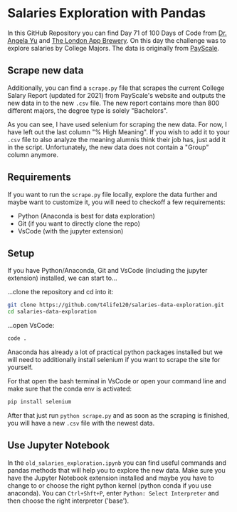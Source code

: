# Salaries Exploration with Pandas
In this GitHub Repository you can find Day 71 of 100 Days of Code from [Dr. Angela Yu](https://github.com/angelabauer) and [The London App Brewery](https://github.com/londonappbrewery). On this day the challenge was to explore salaries by College Majors. The data is originally from [PayScale](https://www.payscale.com/college-salary-report/majors-that-pay-you-back/bachelors).


## Scrape new data
Additionally, you can find a `scrape.py` file that scrapes the current College Salary Report (updated for 2021) from PayScale's website and outputs the new data in to the new `.csv` file. The new report contains more than 800 different majors, the degree type is solely "Bachelors".

As you can see, I have used selenium for scraping the new data. For now, I have left out the last column "% High Meaning". If you wish to add it to your `.csv` file to also analyze the meaning alumnis think their job has, just add it in the script.
Unfortunately, the new data does not contain a "Group" column anymore.


## Requirements
If you want to run the `scrape.py` file locally, explore the data further and maybe want to customize it, you will need to checkoff a few requirements:

* Python (Anaconda is best for data exploration)
* Git (if you want to directly clone the repo)
* VsCode (with the jupyter extension)

## Setup
If you have Python/Anaconda, Git and VsCode (including the jupyter extension) installed, we can start to...

...clone the repository and cd into it:
```bash
git clone https://github.com/t4life120/salaries-data-exploration.git
cd salaries-data-exploration
```

...open VsCode:
```bash
code .
```

Anaconda has already a lot of practical python packages installed but we will need to additionally install selenium if you want to scrape the site for yourself.

For that open the bash terminal in VsCode or open your command line and make sure that the conda env is activated:

```bash
pip install selenium
```

After that just run `python scrape.py` and as soon as the scraping is finished, you will have a new `.csv` file with the newest data.

## Use Jupyter Notebook
In the `old_salaries_exploration.ipynb` you can find useful commands and pandas methods that will help you to explore the new data. Make sure you have the Jupyter Notebook extension installed and maybe you have to change to or choose the right python kernel (python conda if you use anaconda). You can `Ctrl+Shft+P`, enter `Python: Select Interpreter` and then choose the right interpreter ('base').